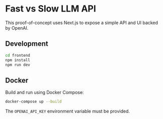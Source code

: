 # Fast vs Slow LLM API

This proof-of-concept uses Next.js to expose a simple API and UI backed by OpenAI.

## Development

```bash
cd frontend
npm install
npm run dev
```

## Docker

Build and run using Docker Compose:

```bash
docker-compose up --build
```

The `OPENAI_API_KEY` environment variable must be provided.

